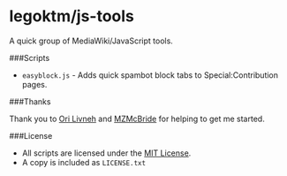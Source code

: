 legoktm/js-tools
============================

A quick group of MediaWiki/JavaScript tools.



###Scripts

- ```easyblock.js``` - Adds quick spambot block tabs to Special:Contribution pages.

###Thanks

Thank you to [Ori Livneh](github.com/atdt) and [MZMcBride](github.com/mzmcbride) for helping to get me started.

###License

- All scripts are licensed under the [MIT License](http://opensource.org/licenses/MIT).
- A copy is included as ```LICENSE.txt```